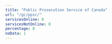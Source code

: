 ```yaml
---
title: "Public Prosecution Service of Canada"
url: "/gc/ppsc/"
servicesOnline: 0
servicesNotOnline: 0
percentage: 0
noData: 1
---
```

